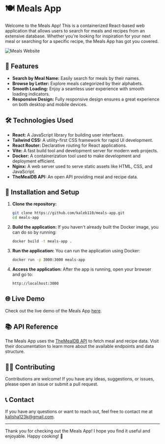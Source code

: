 # 🍽️ Meals App

Welcome to the Meals App! This is a containerized React-based web application that allows users to search for meals and recipes from an extensive database. Whether you're looking for inspiration for your next meal or searching for a specific recipe, the Meals App has got you covered.

![Meals Website](https://i.postimg.cc/7PGKbp3W/Screenshot-2024-06-25-230130.png)

## 🚀 Features

- **Search by Meal Name:** Easily search for meals by their names.
- **Browse by Letter:** Explore meals categorized by their alphabets.
- **Smooth Loading:** Enjoy a seamless user experience with smooth loading indicators.
- **Responsive Design:** Fully responsive design ensures a great experience on both desktop and mobile devices.

## 🛠️ Technologies Used

- **React:** A JavaScript library for building user interfaces.
- **Tailwind CSS:** A utility-first CSS framework for rapid UI development.
- **React Router:** Declarative routing for React applications.
- **Vite:** A fast build tool and development server for modern web projects.
- **Docker:** A containerization tool used to make development and deployment efficient.
- **Nginx:** A web server used to serve static assets like HTML, CSS, and JavaScript.
- **TheMealDB API:** An open API providing meal and recipe data.

## 🔧 Installation and Setup

1. **Clone the repository:**
    ```bash
    git clone https://github.com/kaleb110/meals-app.git
    cd meals-app
    ```

2. **Build the application:**
    If you haven't already built the Docker image, you can do so by running:
    ```bash
    docker build -t meals-app .
    ```

3. **Run the application:**
    You can run the application using Docker:
    ```bash
    docker run -p 3000:3000 meals-app
    ```

4. **Access the application:**
    After the app is running, open your browser and go to:
    ```bash
    http://localhost:3000
    ```

## 🌐 Live Demo

Check out the live demo of the Meals App [here](https://recipe-app-lb96.onrender.com/).

## 📚 API Reference

The Meals App uses the [TheMealDB API](https://www.themealdb.com/api.php) to fetch meal and recipe data. Visit their documentation to learn more about the available endpoints and data structure.

## 👩‍💻 Contributing

Contributions are welcome! If you have any ideas, suggestions, or issues, please open an issue or submit a pull request.


## 📞 Contact

If you have any questions or want to reach out, feel free to contact me at [kalisha123k@gmail.com](mailto:kalisha123k@gmail.com).

---

Thank you for checking out the Meals App! I hope you find it useful and enjoyable. Happy cooking! 🍳
